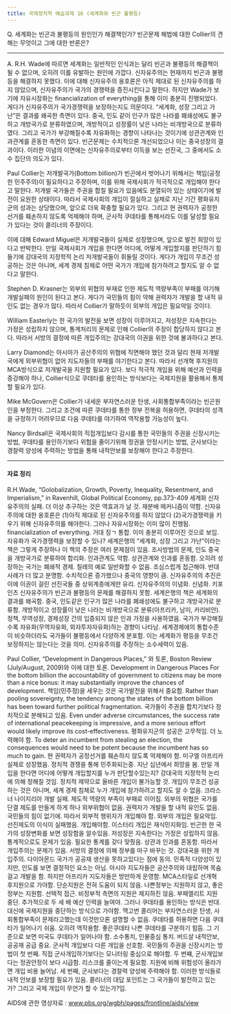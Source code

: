 ```yaml
---
title: 국제정치학 예습과제 16 (세계화와 빈곤 불평등)
---
```


Q. 세계화는 빈곤과 불평등의 원인인가 해결책인가? 빈곤문제 해법에 대한 Collier의 견해는 무엇이고 그에 대한 반론은?

---

A. R.H. Wade에 따르면 세계화는 일반적인 인식과는 달리 빈곤과 불평등의 해결책이 될 수 없으며, 오히려 이를 유발하는 원인에 가깝다. 신자유주의는 현재까지 빈곤과 불평등을 해결하지 못했다. 이에 대해 신자유주의 옹호론은 아직 제대로 된 신자유주의를 하지 않았으며, 신자유주의가 국가의 경쟁력을 증진시킨다고 말한다. 하지만 Wade가 보기에 자유시장화는 financialization of everything을 통해 이미 충분히 진행되었다. 게다가 신자유주의가 국가경쟁력을 보장하는지도 의문이다. “세계화, 성장 그리고 가난”은 결과를 왜곡한 측면이 있다. 중국, 인도 같이 인구가 많은 나라를 폐쇄성에도 불구하고 개방국가로 분류하였으며, 개방적이고 성장률이 낮은 나라는 비개방국으로 분류하였다. 그리고 국가가 부강해질수록 자유화하는 경향이 나타나는 것이기에 상관관계와 인과관계를 혼동한 측면이 있다. 빈곤문제는 수치적으론 개선되었으나 이는 중국성장의 결과이다. 이러한 이념의 이면에는 신자유주의로부터 이득을 보는 선진국, 그 중에서도 소수 집단의 의도가 있다.

Paul Collier는 저개발국가(Bottom billion)가 빈곤에서 벗어나기 위해서는 책임(공정한 민주주의)이 필요하다고 주장하며, 이를 위해 국제사회가 적극적으로 개입해야 한다고 말한다. 저개발 국가들은 주권을 합칠 필요가 있음에도 분열되어 있는 상태이기에 발전이 요원한 상태이다. 따라서 국제사회의 개입이 절실하고 실제로 지난 기간 평화유지군의 성과는 상당했으며, 앞으로 더욱 확충할 필요가 있다. 그리고 현 권력자가 공정한 선거를 훼손하지 않도록 억제해야 하며, 군사적 쿠데타를 통해서라도 이를 달성할 필요가 있다는 것이 콜리너의 주장이다.

이에 대해 Edward Miguel은 저개발국들이 실제로 성장했으며, 앞으로 발전 희망이 있다고 반박한다. 만일 국제사회가 개입을 한다면 어디에, 어떻게 개입할지를 판단하기 힘들기에 강대국의 지정학적 논리 저개발국들이 휘둘릴 것이다. 게다가 개입이 무조건 성공하는 것은 아니며, 세계 경제 침체로 어떤 국가가 개입에 참가하려고 할지도 알 수 없다고 말한다.

Stephen D. Krasner는 외부의 위협의 부재로 인한 제도적 역량부족이 부패를 야기해 개발실패의 원인이 된다고 본다. 게다가 국민들의 힘이 약해 권력자가 개발을 할 내적 유인도 없는 경우가 많다. 따라서 Collier가 말하듯이 외부의 개입은 필요악일 것이다.

William Easterly는 한 국가의 발전을 보면 성장이 이루어지고, 저성장은 지속한다는 가정은 성립하지 않으며, 통계처리의 문제로 인해 Collier의 주장이 합당하지 않다고 본다. 따라서 서방의 결정에 따른 개입주의는 강대국의 이권을 위한 것에 불과하다고 본다.

Larry Diamond는 아시아가 공산주의의 위협에 직면해야 했던 것과 달리 현재 저개발국에게 외부위협이 없어 지도자들의 부패를 야기한다고 본다. 따라서 선개혁 후지원의 MCA방식으로 저개발국을 지원할 필요가 있다. 보다 적극적 개입을 위해 예산과 인력을 증강해야 하나, Collier식으로 쿠데타를 용인하는 방식보다는 국제지원을 활용해서 통제할 필요가 있다.

Mike McGovern은 Collier가 내세운 부자연스러운 탄생, 사회통합부족이라는 빈곤원인을 부정한다. 그리고 조건에 따른 쿠데타를 통한 정부 전복을 허용하면, 쿠데타의 성격을 규정하기 어려우므로 다음 쿠데타를 야기하여 역작용할 가능성이 높다.

Nancy Birdsall은 국제사회의 직접개입보다 감시를 통한 국민들의 주권을 신장시키는 방법, 쿠데타를 용인하기보다 위험을 줄이기위해 정권을 안정시키는 방법, 군사보다는 경찰력 양성에 주력하는 방법을 통해 내적안보를 보장해야 한다고 주장한다.

---

#### 자료 정리

R.H.Wade, “Golobalization, Growth, Poverty, Inequality, Resentment, and Imperialism,” in Ravenhill, Global Political Economy, pp.373-409
세계화
신자유주의의 실패. 더 이상 추구하는 것은 역효과가 날 것. 재분배 메커니즘이 약함. 신자유주의에 대한 옹호론은 (1)아직 제대로 된 신자유주의를 하지 않았다 (2)국가경쟁력을 키우기 위해 신자유주의를 해야한다.
그러나 자유시장화는 이미 많이 진행됨. financialization of everything. 거대 징ㄱ 통합. 이미 충분히 이루어진 것으로 보임.
자유화가 국가경쟁력을 보장할 수 있나? 세계은행의 “세계화, 성장 그리고 가난”이라는 책은 그렇게 주장하나 이 책의 주장은 여러 문제점이 있음. 조사방법의 문제, 인도 중국을 개방국가로 분류하여 합리화. 인과관계도 약함. 상관관계와 인과를 혼동함. 오히려 성장하는 국가는 폐쇄적 경제. 칠레의 예로 일반화할 수 없음. 조심스럽게 접근해야. 반대사례가 더 많고 분명함. 수치적으론 증가했으나 중국의 영향이 큼. 신자유주의의 추진은 이에 이권이 걸린 선진국들 중 상위계층에게만 유리. 신자유주의의 이념화. 신념화.
키포인츠
신자유주의가 빈곤과 불평등의 문제를 해결하지 못함.
세계은행의 책은 세계화의 결과를 왜곡함. 중국, 인도같은 인구가 많은 나라를 폐쇄성에도 불구하고 개방국가로 분류함. 개방적이고 성장률이 낮은 나라는 비개방국으로 분류(아프리카, 남미, 카리비안). 정책, 무역성장, 경제성장 간의 입증되지 않은 인과 가정을 사용하였음.
국가가 부강해질수록 자유화(무역자유화, 외자투자자유화)하는 경향이 나타남.
세계경제에의 통합수준이 비슷하더라도 국가들이 불평등에서 다양하게 분포함. 이는 세계화가 평등을 무조건 보장하지는 않는다는 것을 의미.
신자유주의를 주장하는 소수세력이 있음.

Paul Collier, “Development in Dangerous Places,” 와 토론, Boston Review (July/August, 2009)와 이에 대한 토론.
Development in Dangerous Places
For the bottom billion the accountability of government to citizens may be more than a nice bonus: it may substantially improve the chances of development. 책임(민주정)을 세우는 것은 국가발전을 위해서 중요함.
Rather than pooling sovereignty, the tendency among the states of the bottom billion has been toward further political fragmentation. 국가들이 주권을 합치기보다 정치적으로 분해되고 있음.
Even under adverse circumstances, the success rate of international peacekeeping is impressive, and a more serious effort would likely improve its cost-effectiveness. 평화유지군의 성공은 고무적임. 더 노력해야 함.
To deter an incumbent from stealing an election, the consequences would need to be potent because the incumbent has so much to gain. 현 권력자가 공정선거를 훼손하지 않도록 억제해야 함.
미구엘
아프리카 실제로 성장했음. 정치적 경쟁을 통해 민주화되는중. 지난 십년에서 희망을 봄. 만일 개입을 한다면 어디에 어떻게 개입할지를 누가 판단할수있는지? 강대국의 지정학적 논리에 의해 정해질 것임. 정치적 제약으로 올바른 개입이 불가능할 것. 개입이 무조건 성공하는 것은 아니며, 세계 경제 침체로 누가 개입에 참가하려고 할지도 알 수 없음.
크라스너
나이지리아 개발 실패. 제도적 역량의 부족이 부패로 이어짐. 외부의 위협은 국가를 단결 제도를 만들게 하게 하나 외부위협이 없음. 권력자가 개발을 할 내적 유인도 없음. 국민들의 힘이 없기에. 따라서 외부적 행위자가 개입해야 함. 외부의 개입은 필요악임. 선진제도의 이식이 실패했음. 개입해야함.
이스터리
개입은 재식민지화임. 빈곤한 한 국가의 성장변화를 보면 성장함을 알수있음. 저성장은 지속한다는 가정은 성립하지 않음. 통계적으로도 문제가 있음. 필요한 통계를 갖다 맞췄음. 상관과 인과를 혼동함. 따라서 개입주의는 문제가 있음. 서방의 결정에 의해 정부를 마구 바꾸는 것. 강대국을 위한 개입주의.
다이아몬드
국가가 공공재 생산을 못하고있다는 점에 동의. 민족적 다양성이 있지만, 인도를 보면 결정적인 요소는 아님. 아시아 지도자들은 공산주의와 대립하며 목숨걸고 개발을 함. 하지만 아프리카 지도자들은 방만하게 운영함. MCA스타일로 선개혁 후지원으로 가야함. 단순지원은 전혀 도움이 되지 않음. 나쁜정부는 지원하지 않고, 좋은 정부는 지원함. 선택적 접근. 비정부적 측면의 지원은 제지하진 않음. 부패엘리트 지원 중단. 추가적으로 두 세 배 예산 인력을 늘여야. 그러나 쿠데타를 용인하는 방식은 반대. 대신에 국제지원을 중단하는 방식으로 가야함.
맥고번
콜리어는 부자연스러운 탄생, 사회통합부족이 문제라고했는데 이것만으론 설명할 수 없음. 쿠데타를 허용하면 다음 쿠데타가 일어나기 쉬움. 오히려 역작용함. 좋은쿠데타 나쁜 쿠데타를 구분하기 힘듬. 그 기준으로 보면 미국도 쿠데타가 일어나야 함. 소수통치, 인물중심 통치.
버드살
내적안보, 공공재 공급 중요. 군사적 개입보다 다른 개입을 선호함. 국민들의 주권을 신장시키는 방법이 첫 번째. 직접 군사개입하기보다는 모니터링 중심으로 해야함. 두 번쨰, 군사개입보다는 정권안정이 보다 시급함. 리스크를 줄이는게 필요함. 지원에 비해 위험성이 올라가면 개입 비용 늘어남. 세 번째, 군사보다는 경찰력 양성에 주력해야 함. 이러한 방식들로 내적 안보를 보장할 필요가 있음.
콜리너의 대답
포인트는 그 국가들이 발전하고 있는가? 그리고 국제 개입이 무언가 할 수 있는가?임.

AIDS에 관한 영상자료 : www.pbs.org/wgbh/pages/frontline/aids/view
